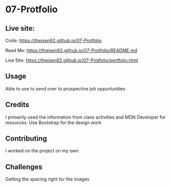 # 07-Protfolio

## Live site:

Code:
https://theisen92.github.io/07-Protfolio

Read Me:
https://theisen92.github.io/07-Protfolio/README.md

Live Site:
https://theisen92.github.io/07-Protfolio/portfolio.html

## Usage

Able to use to send over to prospective job oppurtunities

## Credits

I primarily used the information from class activities and MDN Developer for resources. Use Bootstrap for the design work

## Contributing

I worked on the project on my own

## Challenges

Getting the spacing right for the images
